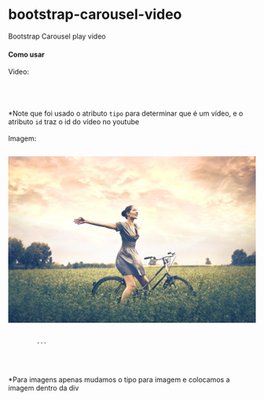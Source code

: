 # bootstrap-carousel-video
Bootstrap Carousel play video
<h4>Como usar</h4>
Video:</br>
<code>
	<div class="item " tipo="video" id="1dH5Df7KoSk"></div>
</code>
</br>
*Note que foi usado o atributo <code>tipo</code> para determinar que é um vídeo, e o atributo <code>id</code> traz o id do vídeo no youtube
</br></br>
Imagem:
<code>
<div class="item active" tipo="imagem">
	<img src="img/pessoas-felizes.jpg" class="img-carousel ">
	<div class="carousel-caption">
		...
	</div>
</div>
</code>
</br>
*Para imagens apenas mudamos o tipo para imagem e colocamos a imagem dentro da div

